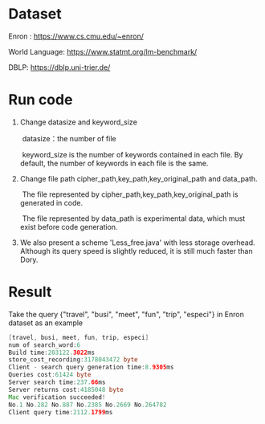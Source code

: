 # Dataset

Enron : https://www.cs.cmu.edu/~enron/

World Language: https://www.statmt.org/lm-benchmark/

DBLP: https://dblp.uni-trier.de/
# Run code

1. Change datasize and keyword_size

   ​	datasize：the number of file

   ​	keyword_size is the number of keywords contained in each file. By default, the number of keywords in each file is the same.

2. Change file path cipher_path,key_path,key_original_path and data_path.

   ​	The file represented by cipher_path,key_path,key_original_path is generated in code.

   ​	The file represented by data_path is experimental data, which must exist before code generation.
   
4. We also present a scheme 'Less_free.java' with less storage overhead. Although its query speed is slightly reduced, it is still much faster than Dory.

# Result

Take the query {"travel", "busi", "meet", "fun", "trip", "especi"} in Enron dataset as an example

```java
[travel, busi, meet, fun, trip, especi]
num of search_word:6
Build time:203122.3022ms
store_cost_recording:3178043472 byte
Client - search query generation time:8.9305ms
Queries cost:61424 byte
Server search time:237.66ms
Server returns cost:4185048 byte
Mac verification succeeded!
No.1 No.282 No.887 No.2385 No.2669 No.264782 
Client query time:2112.1799ms
```

